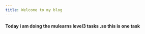 ```yaml
---
title: Welcome to my blog
---
```


<h4>Today i am doing the mulearns level3 tasks .so this is one task 

